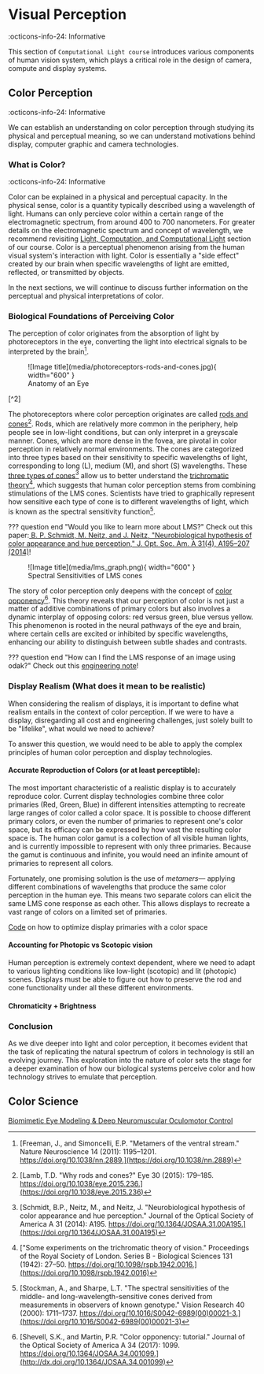 # Visual Perception

:octicons-info-24: Informative

This section of `Computational Light course` introduces various components of human vision system, which plays a critical role in the design of camera, compute and display systems.

## Color Perception

:octicons-info-24: Informative

We can establish an understanding on color perception through studying its physical and perceptual meaning, so we can understand motivations behind display, computer graphic and camera technologies.

### What is Color?

:octicons-info-24: Informative

Color can be explained in a physical and perceptual capacity. In the physical sense, color is a quantity typically described using a wavelength of light. Humans can only percieve color within a certain range of the electromagnetic spectrum, from around 400 to 700 nanometers. For greater details on the electromagnetic spectrum and concept of wavelength, we recommend revisiting [Light, Computation, and Computational Light](computational_light.md) section of our course. Color is a perceptual phenomenon arising from the human visual system's interaction with light. Color is essentially a "side effect" created by our brain when specific wavelengths of light are emitted, reflected, or transmitted by objects.

In the next sections, we will continue to discuss further information on the perceptual and physical interpretations of color.



### Biological Foundations of Perceiving Color
The perception of color originates from the absorption of light by photoreceptors in the eye, converting the light into electrical signals to be interpreted by the brain[^1].

<figure markdown>
  ![Image title](media/photoreceptors-rods-and-cones.jpg){ width="600" }
  <figcaption>Anatomy of an Eye</figcaption>
</figure> [^2]

The photoreceptors where color perception originates are called [rods and cones](https://www.ncbi.nlm.nih.gov/pmc/articles/PMC4763127/)[^3]. Rods, which are relatively more common in the periphery, help people see in low-light conditions, but can only interpret in a greyscale manner. Cones, which are more dense in the fovea, are pivotal in color perception in relatively normal environments. The cones are categorized into three types based on their sensitivity to specific wavelengths of light, corresponding to long (L), medium (M), and short (S) wavelengths. These [three types of cones](https://opg.optica.org/josaa/fulltext.cfm?uri=josaa-31-4-A195&id=279354)[^4] allow us to better understand the [trichromatic theory](https://www.jstor.org/stable/82365)[^5], which suggests that human color perception stems from combining stimulations of the LMS cones. Scientists have tried to graphically represent how sensitive each type of cone is to different wavelengths of light, which is known as the spectral sensitivity function[^6].

??? question end "Would you like to learn more about LMS?"
       Check out this paper:[ B. P. Schmidt, M. Neitz, and J. Neitz, "Neurobiological hypothesis of color appearance and hue perception," J. Opt. Soc. Am. A 31(4), A195–207 (2014)](https://doi.org/10.1364/josaa.31.00a195)! 


<figure markdown>
  ![Image title](media/lms_graph.png){ width="600" }
  <figcaption>Spectral Sensitivities of LMS cones</figcaption>
</figure>

The story of color perception only deepens with the concept of [color opponency](http://dx.doi.org/10.1364/JOSAA.34.001099)[^7]. This theory reveals that our perception of color is not just a matter of additive combinations of primary colors but also involves a dynamic interplay of opposing colors: red versus green, blue versus yellow. This phenomenon is rooted in the neural pathways of the eye and brain, where certain cells are excited or inhibited by specific wavelengths, enhancing our ability to distinguish between subtle shades and contrasts.

??? question end "How can I find the LMS response of an image using odak?"
       Check out this [engineering note](../notes/color_perception.md)! 


### Display Realism (What does it mean to be realistic)

When considering the realism of displays, it is important to define what realism entails in the context of color perception. If we were to have a display, disregarding all cost and engineering challenges, just solely built to be "lifelike", what would we need to achieve? 

To answer this question, we would need to be able to apply the complex principles of human color perception and display technologies.

#### Accurate Reproduction of Colors (or at least perceptible): 
The most important characteristic of a realistic display is to accurately reproduce color. Current display technologies combine three color primaries (Red, Green, Blue) in different intensities attempting to recreate large ranges of color called a color space. It is possible to choose different primary colors, or even the number of primaries to represent one's color space, but its efficacy can be expressed by how vast the resulting color space is. The human color gamut is a collection of all visible human lights, and is currently impossible to represent with only three primaries. Because the gamut is continuous and infinite, you would need an infinite amount of primaries to represent all colors.

Fortunately, one promising solution is the use of *metamers*— applying different combinations of wavelengths that produce the same color perception in the human eye. This means two separate colors can elicit the same LMS cone response as each other. This allows displays to recreate a vast range of colors on a limited set of primaries.

[Code](https://gulpinhenry.github.io/PrismaFoveate/optimize_primaries.html) on how to optimize display primaries with a color space


#### Accounting for Photopic vs Scotopic vision
Human perception is extremely context dependent, where we need to adapt to various lighting conditions like low-light (scotopic) and lit (photopic) scenes. Displays must be able to figure out how to preserve the rod and cone functionality under all these different environments.


#### Chromaticity + Brightness
<!-- TODO: add some more stuff here -->



### Conclusion
As we dive deeper into light and color perception, it becomes evident that the task of replicating the natural spectrum of colors in technology is still an evolving journey. This exploration into the nature of color sets the stage for a deeper examination of how our biological systems perceive color and how technology strives to emulate that perception.

## Color Science
[Biomimetic Eye Modeling & Deep Neuromuscular Oculomotor Control](https://www.andrew.cmu.edu/user/aslakshm/pdfs/siggraph19_eye.pdf)


[^1]: [Freeman, J., and Simoncelli, E.P. "Metamers of the ventral stream." Nature Neuroscience 14 (2011): 1195–1201. https://doi.org/10.1038/nn.2889.](https://doi.org/10.1038/nn.2889)
[^2]: [Cleveland Clinic. "Photoreceptors (Rods and Cones)." Cleveland Clinic. https://my.clevelandclinic.org/-/scassets/images/org/health/articles/photoreceptors-rods-and-cones.](https://my.clevelandclinic.org/-/scassets/images/org/health/articles/photoreceptors-rods-and-cones)
[^3]: [Lamb, T.D. "Why rods and cones?" Eye 30 (2015): 179–185. https://doi.org/10.1038/eye.2015.236.](https://doi.org/10.1038/eye.2015.236)
[^4]: [Schmidt, B.P., Neitz, M., and Neitz, J. "Neurobiological hypothesis of color appearance and hue perception." Journal of the Optical Society of America A 31 (2014): A195. https://doi.org/10.1364/JOSAA.31.00A195.](https://doi.org/10.1364/JOSAA.31.00A195)
[^5]: ["Some experiments on the trichromatic theory of vision." Proceedings of the Royal Society of London. Series B - Biological Sciences 131 (1942): 27–50. https://doi.org/10.1098/rspb.1942.0016.](https://doi.org/10.1098/rspb.1942.0016)
[^6]: [Stockman, A., and Sharpe, L.T. "The spectral sensitivities of the middle- and long-wavelength-sensitive cones derived from measurements in observers of known genotype." Vision Research 40 (2000): 1711–1737. https://doi.org/10.1016/S0042-6989(00)00021-3.](https://doi.org/10.1016/S0042-6989(00)00021-3)
[^7]: [Shevell, S.K., and Martin, P.R. "Color opponency: tutorial." Journal of the Optical Society of America A 34 (2017): 1099. https://doi.org/10.1364/JOSAA.34.001099.](http://dx.doi.org/10.1364/JOSAA.34.001099)



